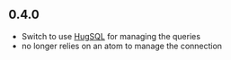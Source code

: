 ## 0.4.0

* Switch to use [HugSQL](http://www.hugsql.org/) for managing the queries
* no longer relies on an atom to manage the connection